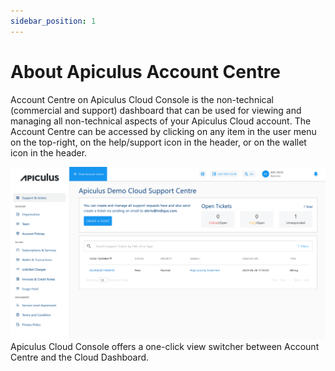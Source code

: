 ```yaml
---
sidebar_position: 1
---
```

# About Apiculus Account Centre

Account Centre on Apiculus Cloud Console is the non-technical (commercial and support) dashboard that can be used for viewing and managing all non-technical aspects of your Apiculus Cloud account. The Account Centre can be accessed by clicking on any item in the user menu on the top-right, on the help/support icon in the header, or on the wallet icon in the header.

![Account Centre](img/AccountCentre.png)
Apiculus Cloud Console offers a one-click view switcher between Account Centre and the Cloud Dashboard.



